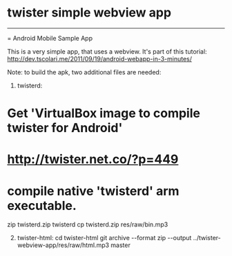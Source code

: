 # twister simple webview app

---

= Android Mobile Sample App

This is a very simple app, that uses a webview. It's part of this tutorial: http://dev.tscolari.me/2011/09/19/android-webapp-in-3-minutes/

Note: to build the apk, two additional files are needed:

1) twisterd:
# Get 'VirtualBox image to compile twister for Android'
# http://twister.net.co/?p=449
# compile native 'twisterd' arm executable.
zip twisterd.zip twisterd
cp twisterd.zip res/raw/bin.mp3

2) twister-html:
cd twister-html
git archive --format zip --output ../twister-webview-app/res/raw/html.mp3 master
